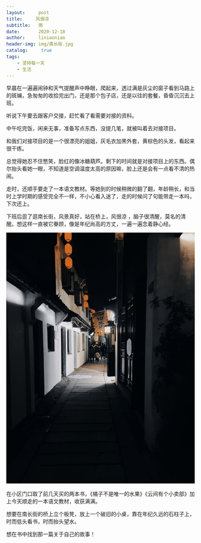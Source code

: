 ```yaml
---
layout:     post
title:     风很凉
subtitle:   雨
date:       2020-12-18
author:     liniaoniao
header-img: img/南长街.jpg
catalog: 	 true
tags:
    - 坚持每一天
    - 生活
---
```


早晨在一遍遍闹钟和天气提醒声中睁眼，爬起来，透过满是灰尘的窗子看到马路上的斑斓，急匆匆的收拾完出门，还是那个包子店，还是以往的套餐，昏昏沉沉去上班。

听说下午要去跟客户交接，赶忙看了看需要对接的资料。

中午吃完饭，闲来无事，准备写点东西，没提几笔，就被叫着去对接项目。

和我们对接项目的是一个很漂亮的姐姐，灰毛衣加黑外套，黄棕色的头发，看起来很干练。

总觉得她忍不住憋笑，脸红的像冰糖葫芦。剩下的时间就是对接项目上的东西。偶尔抬头看她一眼，不知道是空调温度太高的原因嘛，脸上还是会有一点看不清的热闹。

走时，还顺手要走了一本语文教材。等她到的时候稍微的翻了翻，年龄稍长，和当时上学时期的感受完全不一样，不小心看入迷了，走的时候问了句能带走一本吗，下次还上。

下班后逛了逛南长街，风景真好，站在桥上，风很凉 ，脑子很清醒，莫名的清醒。想这样一直被它眷顾，像是年纪尚高的方丈，一遍一遍念着静心经。

![](https://github.com/libangchui/libangchui.github.io/blob/master/img/南长街1.jpg?raw=true)

在小区门口取了前几天买的两本书，《橘子不是唯一的水果》《云间有个小卖部》加上今天顺走的一本语文教材，收获满满。

想要在南长街的桥上立个板凳，放上一个破旧的小桌，靠在年纪久远的石柱子上，时而低头看书，时而抬头望水。

想在书中找到那一篇关于自己的故事！

